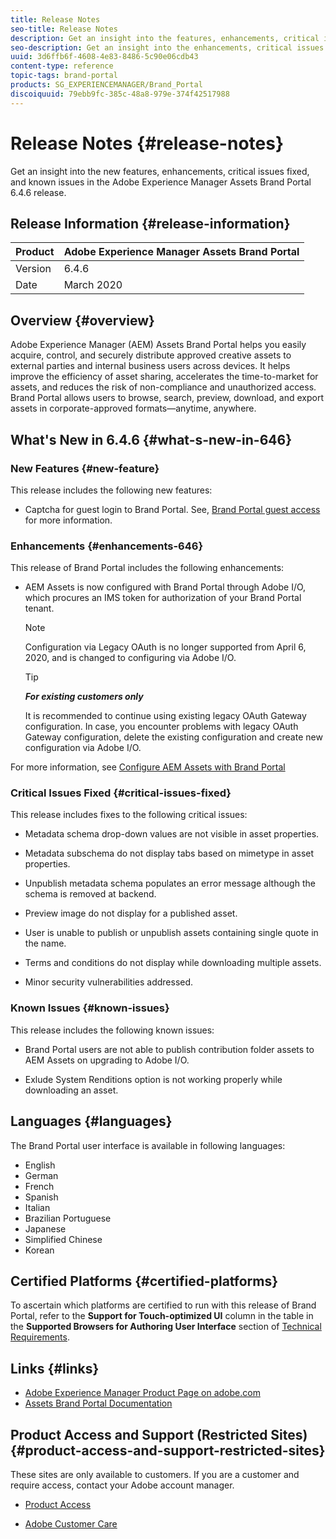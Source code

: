 ```yaml
---
title: Release Notes
seo-title: Release Notes
description: Get an insight into the features, enhancements, critical issues fixed, and known issues in the Adobe Experience Manager Assets Brand Portal 6.4.6 release.
seo-description: Get an insight into the enhancements, critical issues fixed, and known issues in the Adobe Experience Manager Assets Brand Portal 6.4.6 release.
uuid: 3d6ffb6f-4608-4e83-8486-5c90e06cdb43
content-type: reference
topic-tags: brand-portal
products: SG_EXPERIENCEMANAGER/Brand_Portal
discoiquuid: 79ebb9fc-385c-48a8-979e-374f42517988
---
```


# Release Notes {#release-notes}

Get an insight into the new features, enhancements, critical issues fixed, and known issues in the Adobe Experience Manager Assets Brand Portal 6.4.6 release.

## Release Information {#release-information}

| Product |Adobe Experience Manager Assets Brand Portal |
|---|---|
| Version | 6.4.6|
| Date | March 2020 |

## Overview {#overview}

Adobe Experience Manager (AEM) Assets Brand Portal helps you easily acquire, control, and securely distribute approved creative assets to external parties and internal business users across devices. It helps improve the efficiency of asset sharing, accelerates the time-to-market for assets, and reduces the risk of non-compliance and unauthorized access. Brand Portal allows users to browse, search, preview, download, and export assets in corporate-approved formats—anytime, anywhere.

## What's New in 6.4.6 {#what-s-new-in-646}

### New Features {#new-feature}

This release includes the following new features:

* Captcha for guest login to Brand Portal. See, [Brand Portal guest access](../using/guest-access.md) for more information.   

### Enhancements {#enhancements-646}

This release of Brand Portal includes the following enhancements:

* AEM Assets is now configured with Brand Portal through Adobe I/O, which procures an IMS token for authorization of your Brand Portal tenant.

  >[!NOTE]
   >
   >Configuration via Legacy OAuth is no longer supported from April 6, 2020, and is changed to configuring via Adobe I/O.
   >
   
  >[!TIP]
   >
   >***For existing customers only*** 
   >
   >It is recommended to continue using existing legacy OAuth Gateway configuration. In case, you encounter problems with legacy OAuth Gateway configuration,  delete the existing configuration and create new configuration via Adobe I/O.
   >


For more information, see [Configure AEM Assets with Brand Portal](configure-aem-assets-with-brand-portal.md)


### Critical Issues Fixed {#critical-issues-fixed}

This release includes fixes to the following critical issues:

* Metadata schema drop-down values are not visible in asset properties.   

* Metadata subschema do not display tabs based on mimetype in asset properties. 

* Unpublish metadata schema populates an error message although the schema is removed at backend.

* Preview image do not display for a published asset. 

* User is unable to publish or unpublish assets containing single quote in the name.

* Terms and conditions do not display while downloading multiple assets. 

* Minor security vulnerabilities addressed.

### Known Issues {#known-issues}

This release includes the following known issues:

* Brand Portal users are not able to publish contribution folder assets to AEM Assets on upgrading to Adobe I/O.

* Exlude System Renditions option is not working properly while downloading an asset.


## Languages {#languages}

The Brand Portal user interface is available in following languages:

* English
* German
* French
* Spanish
* Italian
* Brazilian Portuguese
* Japanese
* Simplified Chinese
* Korean

## Certified Platforms {#certified-platforms}

To ascertain which platforms are certified to run with this release of Brand Portal, refer to the **Support for Touch-optimized UI** column in the table in the **Supported Browsers for Authoring User Interface** section of [Technical Requirements](https://helpx.adobe.com/experience-manager/6-4/sites/deploying/using/technical-requirements.html).

## Links {#links}

* [Adobe Experience Manager Product Page on adobe.com](http://www.adobe.com/in/marketing-cloud/experience-manager.html)
* [Assets Brand Portal Documentation](https://helpx.adobe.com/experience-manager/brand-portal/user-guide.html)

## Product Access and Support (Restricted Sites) {#product-access-and-support-restricted-sites}

These sites are only available to customers. If you are a customer and require access, contact your Adobe account manager.

* [](https://daycare.day.com) [Product Access](https://login.marketing.adobe.com)

* [Adobe Customer Care](https://helpx.adobe.com/contact.html)

